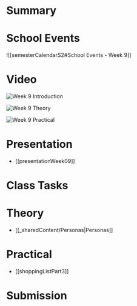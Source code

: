 
# Summary


# School Events
![[semesterCalendarS2#School Events - Week 9]] 

# Video

![Week 9 Introduction](https://youtu.be/15H9SwzX5Qo)

![Week 9 Theory](https://youtu.be/GLGr3GHAL64)


![Week 9 Practical](https://youtu.be/phkltX-JcUQ)

# Presentation
- [[presentationWeek09]]
# Class Tasks


# Theory
- [[_sharedContent/Personas|Personas]]

# Practical
- [[shoppingListPart3]]

# Submission
